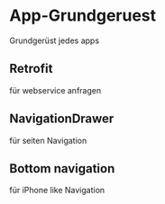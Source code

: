 # App-Grundgeruest
Grundgerüst jedes apps 

## Retrofit
für webservice anfragen

## NavigationDrawer
für seiten Navigation

## Bottom navigation 
für iPhone like Navigation